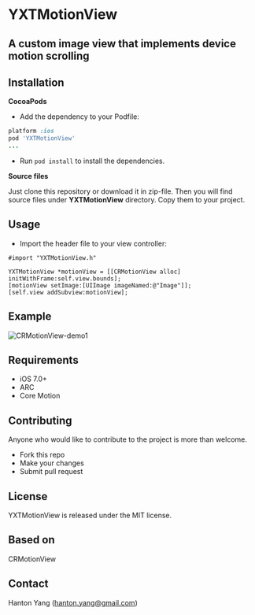 # YXTMotionView
## A custom image view that implements device motion scrolling

Installation
-----

**CocoaPods**

* Add the dependency to your Podfile:
```ruby
platform :ios
pod 'YXTMotionView'
...
```

* Run `pod install` to install the dependencies.

**Source files**

Just clone this repository or download it in zip-file. Then you will find source files under **YXTMotionView** directory. Copy them to your project.

Usage
-----
* Import the header file to your view controller:
```objc
#import "YXTMotionView.h"
```
```objc
YXTMotionView *motionView = [[CRMotionView alloc] initWithFrame:self.view.bounds];
[motionView setImage:[UIImage imageNamed:@"Image"]];
[self.view addSubview:motionView];
```

Example
----------

![CRMotionView-demo1](http://chroman.me/wp-content/uploads/2014/02/example1.gif)

Requirements
----------
* iOS 7.0+ 
* ARC
* Core Motion

Contributing
----------
Anyone who would like to contribute to the project is more than welcome.

* Fork this repo
* Make your changes
* Submit pull request

## License
YXTMotionView is released under the MIT license. 

## Based on
CRMotionView

Contact
----------
Hanton Yang (hanton.yang@gmail.com)
